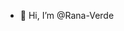 - 👋 Hi, I’m @Rana-Verde

<!---
Rana-Verde/Rana-Verde is a ✨ special ✨ repository because its `README.md` (this file) appears on your GitHub profile.
You can click the Preview link to take a look at your changes.
--->
